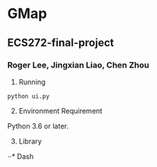 # GMap
## ECS272-final-project
### Roger Lee, Jingxian Liao, Chen Zhou

1. Running

`python ui.py`

2. Environment Requirement

Python 3.6 or later.

3. Library

⋅⋅* Dash
